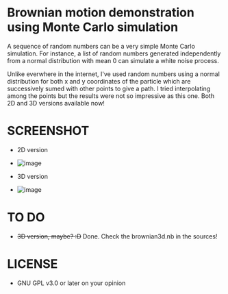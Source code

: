 # Brownian motion demonstration using Monte Carlo simulation
A sequence of random numbers can be a very simple Monte Carlo simulation. For instance, a list of random numbers generated independently from a normal distribution with mean 0 can simulate a white noise process.

Unlike everwhere in the internet, I've used random numbers using a normal distribution for both x and y coordinates of the particle which are successively sumed with other points to give a path. I tried interpolating among the points but the results were not so impressive as this one. Both 2D and 3D versions available now!

# SCREENSHOT
  - 2D version
  - ![image](http://i.imgur.com/mHG5TVW.gif)
  
  
  - 3D version 
  - ![image](http://i.imgur.com/Ohjb1Tt.png)
  
# TO DO
  - ~~3D version, maybe? :D~~ Done. Check the brownian3d.nb in the sources!
  
# LICENSE
  - GNU GPL v3.0 or later on your opinion
 

